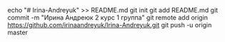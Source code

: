 echo "# Irina-Andreyuk" >> README.md
git init
git add README.md
git commit -m "Ирина Андреюк 2 курс 1 группа"
git remote add origin https://github.com/irinaandreyuk/Irina-Andreyuk.git
git push -u origin master
